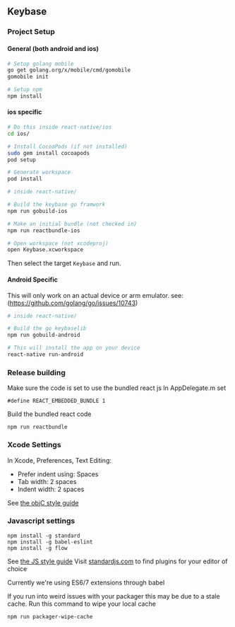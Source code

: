 ## Keybase

### Project Setup

#### General (both android and ios)

```sh
# Setup golang mobile
go get golang.org/x/mobile/cmd/gomobile
gomobile init

# Setup npm
npm install
```

#### ios specific
```sh
# Do this inside react-native/ios
cd ios/

# Install CocoaPods (if not installed)
sudo gem install cocoapods
pod setup

# Generate workspace
pod install
```

```sh
# inside react-native/

# Build the keybase go framwork
npm run gobuild-ios

# Make an initial bundle (not checked in)
npm run reactbundle-ios

# Open workspace (not xcodeproj)
open Keybase.xcworkspace
```

Then select the target ```Keybase``` and run.

#### Android Specific
This will only work on an actual device or arm emulator. see: (https://github.com/golang/go/issues/10743)
```sh
# inside react-native/

# Build the go keybaselib
npm run gobuild-android

# This will install the app on your device
react-native run-android
```

### Release building

Make sure the code is set to use the bundled react js
In AppDelegate.m set


```
#define REACT_EMBEDDED_BUNDLE 1
```

Build the bundled react code
```
npm run reactbundle
```

### Xcode Settings

In Xcode, Preferences, Text Editing:

* Prefer indent using: Spaces
* Tab width: 2 spaces
* Indent width: 2 spaces

See [the objC style guide](../osx/STYLEGUIDE.md)

### Javascript settings

```
npm install -g standard
npm install -g babel-eslint
npm install -g flow
```

See [the JS style guide](standardjs.com)
Visit [standardjs.com](http://standardjs.com/#text-editor-plugins) to find plugins for your editor of choice

Currently we're using ES6/7 extensions through babel

If you run into weird issues with your packager this may be due to a stale cache. Run this command to wipe your local cache
```
npm run packager-wipe-cache
```
